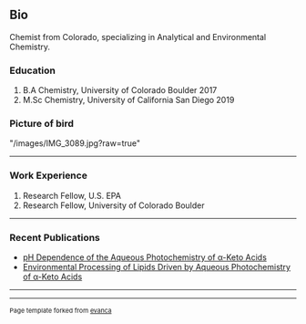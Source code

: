 ## Bio

Chemist from Colorado, specializing in Analytical and Environmental Chemistry. 

### Education

1. B.A Chemistry, University of Colorado Boulder 2017
2. M.Sc Chemistry, University of California San Diego 2019

### Picture of bird
"/images/IMG_3089.jpg?raw=true"

---
### Work Experience

1. Research Fellow, U.S. EPA
2. Research Fellow, University of Colorado Boulder

---
### Recent Publications

- [pH Dependence of the Aqueous Photochemistry of α-Keto Acids](https://pubs.acs.org/doi/abs/10.1021/acs.jpca.7b08192)
- [Environmental Processing of Lipids Driven by Aqueous Photochemistry of α-Keto Acids](https://pubs.acs.org/doi/abs/10.1021/acscentsci.8b00124)

---




---
<p style="font-size:11px">Page template forked from <a href="https://github.com/evanca/quick-portfolio">evanca</a></p>
<!-- Remove above link if you don't want to attibute -->
